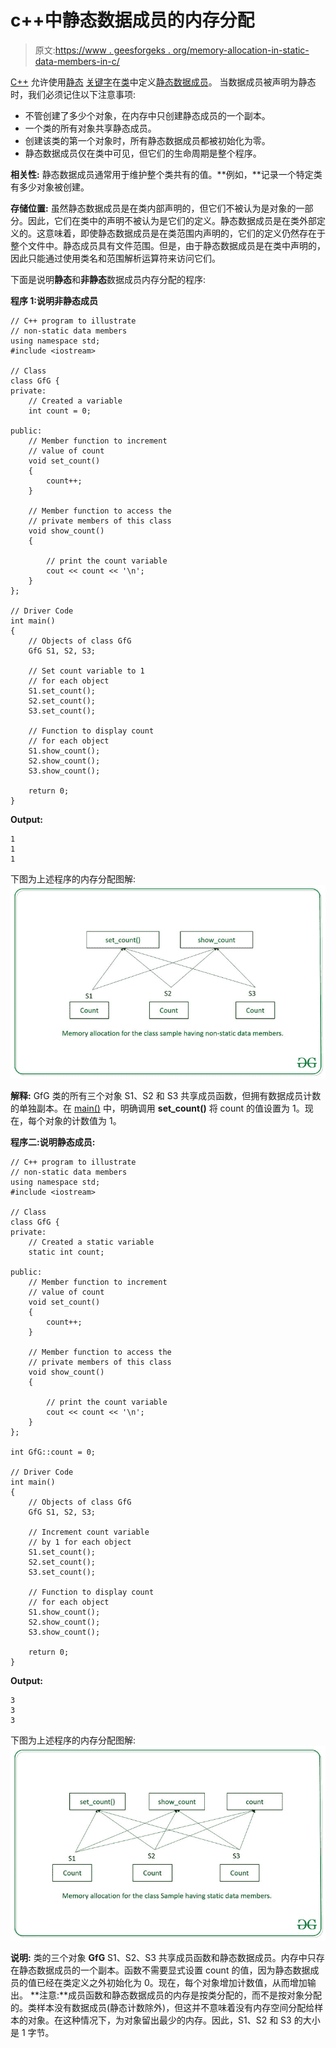 # c++中静态数据成员的内存分配

> 原文:[https://www . geesforgeks . org/memory-allocation-in-static-data-members-in-c/](https://www.geeksforgeeks.org/memory-allocation-in-static-data-members-in-c/)

[C++](https://www.geeksforgeeks.org/c-plus-plus/) 允许使用[静态](https://www.geeksforgeeks.org/static-variables-in-c/) [关键字](https://www.geeksforgeeks.org/variables-and-keywords-in-c/)在[类](https://www.geeksforgeeks.org/c-classes-and-objects/)中定义[静态数据成员](https://www.geeksforgeeks.org/static-data-members-c/)。
当数据成员被声明为静态时，我们必须记住以下注意事项:

*   不管创建了多少个对象，在内存中只创建静态成员的一个副本。
*   一个类的所有对象共享静态成员。
*   创建该类的第一个对象时，所有静态数据成员都被初始化为零。
*   静态数据成员仅在类中可见，但它们的生命周期是整个程序。

**相关性:**
静态数据成员通常用于维护整个类共有的值。**例如，**记录一个特定类有多少对象被创建。

**存储位置:**
虽然静态数据成员是在类内部声明的，但它们不被认为是对象的一部分。因此，它们在类中的声明不被认为是它们的定义。静态数据成员是在类外部定义的。这意味着，即使静态数据成员是在类范围内声明的，它们的定义仍然存在于整个文件中。静态成员具有文件范围。但是，由于静态数据成员是在类中声明的，因此只能通过使用类名和范围解析运算符来访问它们。

下面是说明**静态**和**非静态**数据成员内存分配的程序:

**程序 1:说明非静态成员**

```
// C++ program to illustrate
// non-static data members
using namespace std;
#include <iostream>

// Class
class GfG {
private:
    // Created a variable
    int count = 0;

public:
    // Member function to increment
    // value of count
    void set_count()
    {
        count++;
    }

    // Member function to access the
    // private members of this class
    void show_count()
    {

        // print the count variable
        cout << count << '\n';
    }
};

// Driver Code
int main()
{
    // Objects of class GfG
    GfG S1, S2, S3;

    // Set count variable to 1
    // for each object
    S1.set_count();
    S2.set_count();
    S3.set_count();

    // Function to display count
    // for each object
    S1.show_count();
    S2.show_count();
    S3.show_count();

    return 0;
}
```

**Output:**

```
1
1
1

```

下图为上述程序的内存分配图解:
[![](img/3d502d511e51ca686dd32162bf1a3e34.png)](https://media.geeksforgeeks.org/wp-content/uploads/20200602114045/non-static.jpg)

**解释:**
GfG 类的所有三个对象 S1、S2 和 S3 共享成员函数，但拥有数据成员计数的单独副本。在 [main()](https://www.geeksforgeeks.org/executing-main-in-c-behind-the-scene/) 中，明确调用 **set_count()** 将 count 的值设置为 1。现在，每个对象的计数值为 1。

**程序二:说明静态成员:**

```
// C++ program to illustrate
// non-static data members
using namespace std;
#include <iostream>

// Class
class GfG {
private:
    // Created a static variable
    static int count;

public:
    // Member function to increment
    // value of count
    void set_count()
    {
        count++;
    }

    // Member function to access the
    // private members of this class
    void show_count()
    {

        // print the count variable
        cout << count << '\n';
    }
};

int GfG::count = 0;

// Driver Code
int main()
{
    // Objects of class GfG
    GfG S1, S2, S3;

    // Increment count variable
    // by 1 for each object
    S1.set_count();
    S2.set_count();
    S3.set_count();

    // Function to display count
    // for each object
    S1.show_count();
    S2.show_count();
    S3.show_count();

    return 0;
}
```

**Output:**

```
3
3
3

```

下图为上述程序的内存分配图解:
[![](img/c977ba343e7acb4357fc031b8827cf9c.png)](https://media.geeksforgeeks.org/wp-content/uploads/20200602114521/static.jpg)

**说明:**
类的三个对象 **GfG** S1、S2、S3 共享成员函数和静态数据成员。内存中只存在静态数据成员的一个副本。函数不需要显式设置 count 的值，因为静态数据成员的值已经在类定义之外初始化为 0。现在，每个对象增加计数值，从而增加输出。
**注意:**成员函数和静态数据成员的内存是按类分配的，而不是按对象分配的。类样本没有数据成员(静态计数除外)，但这并不意味着没有内存空间分配给样本的对象。在这种情况下，为对象留出最少的内存。因此，S1、S2 和 S3 的大小是 1 字节。
